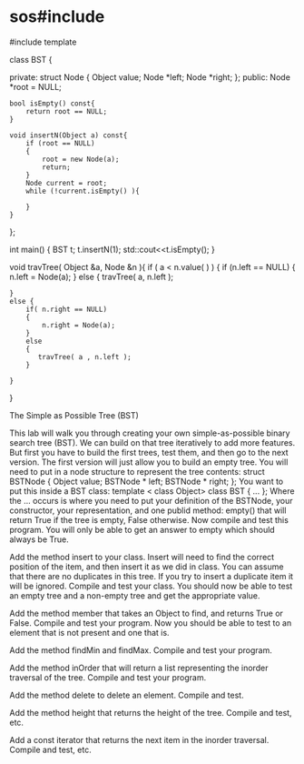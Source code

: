 # sos#include <cstddef>
#include <iostream>
template <class Object> 

class BST
{

private:
    struct Node
    {
        Object value;
        Node  *left;
        Node  *right;
    };
public:
    Node *root = NULL;
    
    bool isEmpty() const{
        return root == NULL;
    }

    void insertN(Object a) const{
        if (root == NULL)
        {
            root = new Node(a);
            return;
        }
        Node current = root;
        while (!current.isEmpty() ){

        }
    }
};

int main() {
    BST<int> t;
    t.insertN(1);
    std::cout<<t.isEmpty();
}


 void travTree( Object &a, Node &n ){
    if ( a < n.value( ) )
    { 
        if (n.left == NULL)
        { 
            n.left = Node(a);
        }
        else {
        travTree( a, n.left ); 
        
    }
    else {
        if( n.right == NULL)
        {
            n.right = Node(a);
        }
        else
        {
           travTree( a , n.left );
        }
           
    }
}


The Simple as Possible Tree (BST)

This lab will walk you through creating your own simple-as-possible binary search tree (BST). We can build on that tree iteratively to add more features. But first you have to build the first trees, test them, and then go to the next version.
The first version will just allow you to build an empty tree. You will need to put in a node structure to represent the tree contents:
struct BSTNode {
    Object value;
    BSTNode * left;
    BSTNode * right;
};
You want to put this inside a BST class:
template < class Object>
class BST {
 ...
};
Where the ... occurs is where you need to put your definition of the BSTNode, your constructor, your representation, and one publid method: empty() that will return True if the tree is empty, False otherwise.
Now compile and test this program. You will only be able to get an answer to empty which should always be True.

Add the method insert to your class. Insert will need to find the correct position of the item, and then insert it as we did in class. You can assume that there are no duplicates in this tree. If you try to insert a duplicate item it will be ignored.
Compile and test your class. You should now be able to test an empty tree and a non-empty tree and get the appropriate value.

Add the method member that takes an Object to find, and returns True or False.
Compile and test your program. Now you should be able to test to an element that is not present and one that is.

Add the method findMin and findMax.
Compile and test your program.

Add the method inOrder that will return a list representing the inorder traversal of the tree.
Compile and test your program.

Add the method delete to delete an element.
Compile and test.

Add the method height that returns the height of the tree.
Compile and test, etc.

Add a const iterator that returns the next item in the inorder traversal.
Compile and test, etc.
